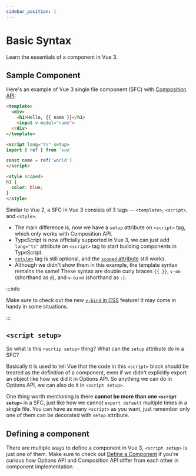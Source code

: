 ```yaml
---
sidebar_position: 1
---
```


# Basic Syntax

Learn the essentials of a component in Vue 3.

## Sample Component

Here's an example of Vue 3 single file component (SFC) with [Composition API](https://vuejs.org/guide/introduction.html#composition-api):

```html showLineNumbers
<template>
  <div>
    <h1>Hello, {{ name }}</h1>
    <input v-model="name">
  </div>
</template>

<script lang="ts" setup>
import { ref } from 'vue'

const name = ref('world')
</script>

<style scoped>
h1 {
  color: blue;
}
</style>
```

Similar to Vue 2, a SFC in Vue 3 consists of 3 tags — `<template>`, `<script>`, and `<style>`.

- The main difference is, now we have a `setup` attribute on `<script>` tag, which only works with Composition API.
- TypeScript is now officially supported in Vue 3, we can just add `lang="ts"` attribute on `<script>` tag to start building components in TypeScript.
- [`<style>`](https://vuejs.org/api/sfc-spec.html#style) tag is still optional, and the [`scoped` attribute](https://vue-loader.vuejs.org/guide/scoped-css.html#scoped-css) still works.
- Although we didn't show them in this example, the template syntax remains the same! These syntax are double curly braces `{{ }}`, `v-on` (shorthand as `@`), and `v-bind` (shorthand as `:`).

:::info

Make sure to check out the new [`v-bind` in CSS](https://vuejs.org/api/sfc-css-features.html#v-bind-in-css) feature! It may come in handy in some situations.

:::

## `<script setup>`

So what is this `<scrtip setup>` thing? What can the `setup` attribute do in a SFC?

Basically it is used to tell Vue that the code in this `<script>` block should be treated as the definition of a component, even if we didn't explicitly export an object like how we did it in Options API. So anything we can do in Options API, we can also do it in `<script setup>`.

One thing worth mentioning is there **cannot be more than one `<script setup>`** in a SFC, just like how we cannot `export default` multiple times in a single file. You can have as many `<script>` as you want, just remember only one of them can be decorated with `setup` attribute.

## Defining a component

There are multiple ways to define a component in Vue 3, `<script setup>` is just one of them. Make sure to check out [Define a Component](./define-a-component) if you're curious how Options API and Composition API differ from each other in component implementation.